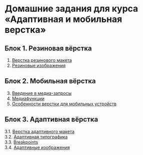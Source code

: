 # Домашние задания для курса «Адаптивная и мобильная верстка»

## Блок 1. Резиновая вёрстка
1. [Верстка резинового макета](fluid/)  
2. [Резиновые изображения](fluid-images/)  

## Блок 2. Мобильная вёрстка
3. [Введение в медиа-запросы](media-types/)  
4. [Медиафункции](media-features/)  
5. [Особенности верстки для мобильных устройств](mobile-graphic/)  

## Блок 3. Адаптивная вёрстка
3.1. [Верстка адаптивного макета](adaptive-layout/)  
3.2. [Адаптивная типографика](adaptive-typography/)  
3.3. [Breakpoints](breakpoints/)  
3.4. [Адаптивные изображения](adaptive-images/)  
